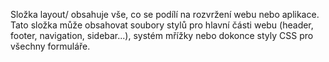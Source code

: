 Složka layout/ obsahuje vše, co se podílí na rozvržení webu nebo aplikace. Tato složka může obsahovat soubory stylů pro hlavní části webu (header, footer, navigation, sidebar...), systém mřížky nebo dokonce styly CSS pro všechny formuláře.